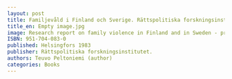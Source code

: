 ```yaml
---
layout: post
title: Familjevåld i Finland och Sverige. Rättspolitiska forskningsinstitutet. Publikationer 58/1983. (38s.)
title_en: Empty image.jpg
image: Research report on family violence in Finland and in Sweden - prevalence and attitudes - in Swedish
ISBN: 951-704-083-0
published: Helsingfors 1983 
publisher: Rättspolitiska forskningsinstitutet.
authors: Teuvo Peltoniemi (author)
categories: Books
---
```

